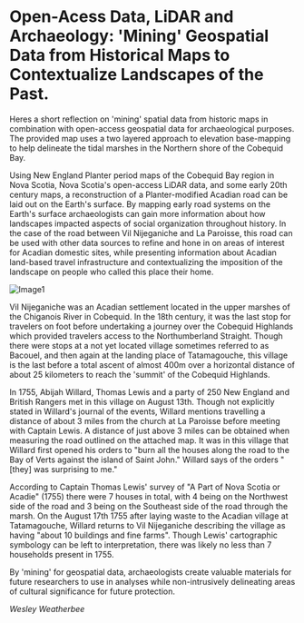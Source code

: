 # Open-Acess Data, LiDAR and Archaeology: 'Mining' Geospatial Data from Historical Maps to Contextualize Landscapes of the Past.

Heres a short reflection on 'mining' spatial data from historic maps in combination with open-access geospatial data for 
archaeological purposes. The provided map uses a two layered approach to elevation base-mapping to help delineate the tidal
marshes in the Northern shore of the Cobequid Bay.

Using New England Planter period maps of the Cobequid Bay region in Nova Scotia, Nova Scotia's open-access LiDAR data, and 
some early 20th century maps, a reconstruction of a Planter-modified Acadian road can be laid out on the Earth's surface. 
By mapping early road systems on the Earth's surface archaeologists can gain more information about how landscapes impacted
aspects of social organization throughout history. In the case of the road between Vil Nijeganiche and La Paroisse, this road 
can be used with other data sources to refine and hone in on areas of interest for Acadian domestic sites, while presenting 
information about Acadian land-based travel infrastructure and contextualizing the imposition of the landscape on people who 
called this place their home.

![Image1](https://github.com/weslyfe/scratchpad/blob/master/LaParoisse.jpg)

Vil Nijeganiche was an Acadian settlement located in the upper marshes of the Chiganois River in Cobequid. In the 18th century,
it was the last stop for travelers on foot before undertaking a journey over the Cobequid Highlands which provided travelers 
access to the Northumberland Straight. Though there were stops at a not yet located village sometimes referred to as Bacouel, 
and then again at the landing place of Tatamagouche, this village is the last before a total ascent of almost 400m over a 
horizontal distance of about 25 kilometers to reach the 'summit' of the Cobequid Highlands.

In 1755, Abijah Willard, Thomas Lewis and a party of 250 New England and British Rangers met in this village on August 13th. 
Though not explicitly stated in Willard's journal of the events, Willard mentions travelling a distance of about 3 miles from 
the church at La Paroisse before meeting with Captain Lewis. A distance of just above 3 miles can be obtained when measuring the 
road outlined on the attached map. It was in this village that Willard first opened his orders to "burn all the houses along the
road to the Bay of Verts against the island of Saint John." Willard says of the orders "[they] was surprising to me."

According to Captain Thomas Lewis' survey of "A Part of Nova Scotia or Acadie" (1755) there were 7 houses in total, with 4 
being on the Northwest side of the road and 3 being on the Southeast side of the road through the marsh. On the August 17th 1755 
after laying waste to the Acadian village at Tatamagouche, Willard returns to Vil Nijeganiche describing the village as having 
"about 10 buildings and fine farms". Though Lewis' cartographic symbology can be left to interpretation, there was likely no
less than 7 households present in 1755.

By 'mining' for geospatial data, archaeologists create valuable materials for future researchers to use in analyses while 
non-intrusively delineating areas of cultural significance for future protection.

<i>Wesley Weatherbee</i>

